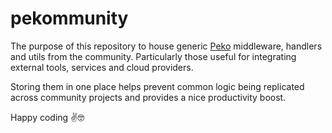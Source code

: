 # pekommunity

The purpose of this repository to house generic [Peko](https://github.com/sebringrose/peko) middleware, handlers and utils from the community. Particularly those useful for integrating external tools, services and cloud providers. 

Storing them in one place helps prevent common logic being replicated across community projects and provides a nice productivity boost.

Happy coding ✌️🤓
